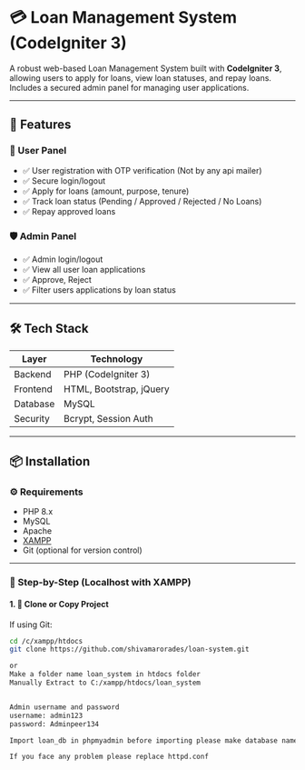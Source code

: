 # 💳 Loan Management System (CodeIgniter 3)

A robust web-based Loan Management System built with **CodeIgniter 3**, allowing users to apply for loans, view loan statuses, and repay loans. Includes a secured admin panel for managing user applications.

---

## 🚀 Features

### 👤 User Panel
- ✅ User registration with OTP verification (Not by any api mailer)
- ✅ Secure login/logout 
- ✅ Apply for loans (amount, purpose, tenure)
- ✅ Track loan status (Pending / Approved / Rejected / No Loans)
- ✅ Repay approved loans

### 🛡 Admin Panel
- ✅ Admin login/logout
- ✅ View all user loan applications
- ✅ Approve, Reject
- ✅ Filter users applications by loan status

---

## 🛠 Tech Stack

| Layer     | Technology         |
|-----------|--------------------|
| Backend   | PHP (CodeIgniter 3)|
| Frontend  | HTML, Bootstrap, jQuery |
| Database  | MySQL              |
| Security  | Bcrypt, Session Auth |

---

## 📦 Installation

### ⚙️ Requirements

- PHP 8.x
- MySQL 
- Apache
- [XAMPP](https://www.apachefriends.org/)
- Git (optional for version control)

---

### 🧪 Step-by-Step (Localhost with XAMPP)

#### 1. 📁 Clone or Copy Project

If using Git:

```bash
cd /c/xampp/htdocs
git clone https://github.com/shivamarorades/loan-system.git

or
Make a folder name loan_system in htdocs folder
Manually Extract to C:/xampp/htdocs/loan_system


Admin username and password
username: admin123
password: Adminpeer134

Import loan_db in phpmyadmin before importing please make database name : loan_db

If you face any problem please replace httpd.conf


